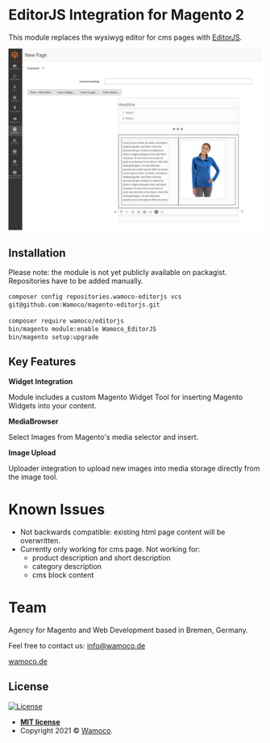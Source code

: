 # EditorJS Integration for Magento 2

This module replaces the wysiwyg editor for cms pages with [EditorJS](https://editorjs.io/).

![](img/Selection_876.jpg)

## Installation

Please note: the module is not yet publicly available on packagist. Repositories have to be added manually.

    composer config repositories.wamoco-editorjs vcs git@github.com:Wamoco/magento-editorjs.git

    composer require wamoco/editorjs
    bin/magento module:enable Wamoco_EditorJS
    bin/magento setup:upgrade

## Key Features

**Widget Integration**

Module includes a custom Magento Widget Tool for inserting Magento Widgets into your content.

**MediaBrowser**

Select Images from Magento's media selector and insert.

**Image Upload**

Uploader integration to upload new images into media storage directly from the image tool.

# Known Issues

* Not backwards compatible: existing html page content will be overwritten.
* Currently only working for cms page. Not working for:
    * product description and short description
    * category description
    * cms block content

# Team

Agency for Magento and Web Development based in Bremen, Germany.

Feel free to contact us: <a href="mailto:info@wamoco.de?subject=Watchimon">info@wamoco.de</a>

[wamoco.de](https://wamoco.de)

## License

[![License](http://img.shields.io/:license-mit-blue.svg?style=flat-square)](http://badges.mit-license.org)

- **[MIT license](http://opensource.org/licenses/mit-license.php)**
- Copyright 2021 © <a href="https://wamoco.de" target="_blank">Wamoco</a>.
